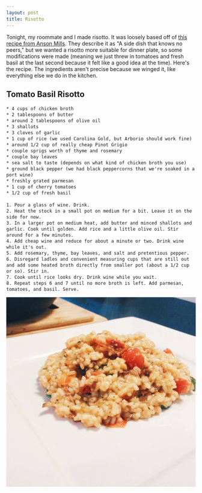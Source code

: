```yaml
---
layout: post
title: Risotto
---
```


Tonight, my roommate and I made risotto. It was loosely based off of [this recipe from Anson Mills](http://www.ansonmills.com/recipes/406). They describe it as "A side dish that knows no peers," but we wanted a risotto more suitable for dinner plate, so some modifications were made (meaning we just threw in tomatoes and fresh basil at the last second because it felt like a good idea at the time). Here's the recipe. The ingredients aren't precise because we winged it, like everything else we do in the kitchen.

## Tomato Basil Risotto

    * 4 cups of chicken broth
    * 2 tablespoons of butter
    * around 2 tablespoons of olive oil
    * 3 shallots
    * 3 cloves of garlic
    * 1 cup of rice (we used Carolina Gold, but Arborio should work fine)
    * around 1/2 cup of really cheap Pinot Grigio
    * couple sprigs worth of thyme and rosemary
    * couple bay leaves
    * sea salt to taste (depends on what kind of chicken broth you use)
    * ground black pepper (we had black peppercorns that we're soaked in a port wine)
    * freshly grated parmesan
    * 1 cup of cherry tomatoes
    * 1/2 cup of fresh basil

    1. Pour a glass of wine. Drink.
    2. Heat the stock in a small pot on medium for a bit. Leave it on the side for now.
    3. In a larger pot on medium heat, add butter and minced shallots and garlic. Cook until golden. Add rice and a little olive oil. Stir around for a few minutes.
    4. Add cheap wine and reduce for about a minute or two. Drink wine while it's out.
    5. Add rosemary, thyme, bay leaves, and salt and pretentious pepper.
    6. Disregard ladles and convenient measuring cups that are still out and add some heated broth directly from smaller pot (about a 1/2 cup or so). Stir in.
    7. Cook until rice looks dry. Drink wine while you wait.
    8. Repeat steps 6 and 7 until no more broth is left. Add parmesan, tomatoes, and basil. Serve.

![Probably food](/files/images/risotto.jpg "Risotto")
